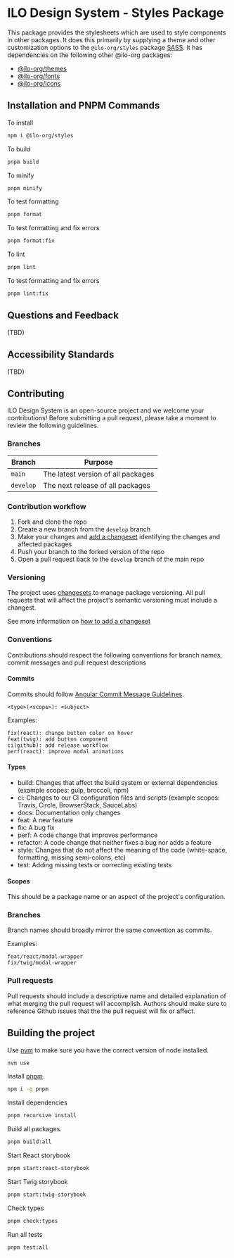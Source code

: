 # ILO Design System - Styles Package

This package provides the stylesheets which are used to style components in other packages. It does this primarily by supplying a theme and other customization options to the `@ilo-org/styles` package [SASS](https://sass-lang.com/). It has dependencies on the following other @ilo-org packages:

- [@ilo-org/themes](./packages/themes)
- [@ilo-org/fonts](./packages/fonts)
- [@ilo-org/icons](./packages/icons)

## Installation and PNPM Commands

To install

```bash
npm i @ilo-org/styles
```

To build

```bash
pnpm build
```

To minify

```bash
pnpm minify
```

To test formatting

```bash
pnpm format
```

To test formatting and fix errors

```bash
pnpm format:fix
```

To lint

```bash
pnpm lint
```

To test formatting and fix errors

```bash
pnpm lint:fix
```

## Questions and Feedback

(TBD)

## Accessibility Standards

(TBD)

## Contributing

ILO Design System is an open-source project and we welcome your contributions! Before submitting a pull request, please take a moment to review the following guidelines.

### Branches

| Branch    | Purpose                            |
| --------- | ---------------------------------- |
| `main`    | The latest version of all packages |
| `develop` | The next release of all packages   |

### Contribution workflow

1. Fork and clone the repo
2. Create a new branch from the `develop` branch
3. Make your changes and [add a changeset](#versioning) identifying the changes and affected packages
4. Push your branch to the forked version of the repo
5. Open a pull request back to the `develop` branch of the main repo

### Versioning

The project uses [changesets](https://github.com/changesets/changesets) to manage package versioning. All pull requests that will affect the project's semantic versioning must include a changest.

See more information on [how to add a changeset](https://github.com/changesets/changesets/blob/main/docs/adding-a-changeset.md)

### Conventions

Contributions should respect the following conventions for branch names, commit messages and pull request descriptions

#### Commits

Commits should follow [Angular Commit Message Guidelines](https://github.com/angular/angular/blob/22b96b9/CONTRIBUTING.md#commit).

```
<type>(<scope>): <subject>
```

Examples:

```
fix(react): change button color on hover
feat(twig): add button component
ci(github): add release workflow
perf(react): improve modal animations
```

#### Types

- build: Changes that affect the build system or external dependencies (example scopes: gulp, broccoli, npm)
- ci: Changes to our CI configuration files and scripts (example scopes: Travis, Circle, BrowserStack, SauceLabs)
- docs: Documentation only changes
- feat: A new feature
- fix: A bug fix
- perf: A code change that improves performance
- refactor: A code change that neither fixes a bug nor adds a feature
- style: Changes that do not affect the meaning of the code (white-space, formatting, missing semi-colons, etc)
- test: Adding missing tests or correcting existing tests

#### Scopes

This should be a package name or an aspect of the project's configuration.

### Branches

Branch names should broadly mirror the same convention as commits.

Examples:

```
feat/react/modal-wrapper
fix/twig/modal-wrapper
```

### Pull requests

Pull requests should include a descriptive name and detailed explanation of what merging the pull request will accomplish. Authors should make sure to reference Github issues that the the pull request will fix or affect.

## Building the project

Use [nvm](https://github.com/nvm-sh/nvm) to make sure you have the correct version of node installed.

```bash
nvm use
```

Install [pnpm](https://pnpm.io/).

```bash
npm i -g pnpm
```

Install dependencies

```bash
pnpm recursive install
```

Build all packages.

```bash
pnpm build:all
```

Start React storybook

```bash
pnpm start:react-storybook
```

Start Twig storybook

```bash
pnpm start:twig-storybook
```

Check types

```bash
pnpm check:types
```

Run all tests

```bash
pnpm test:all
```
